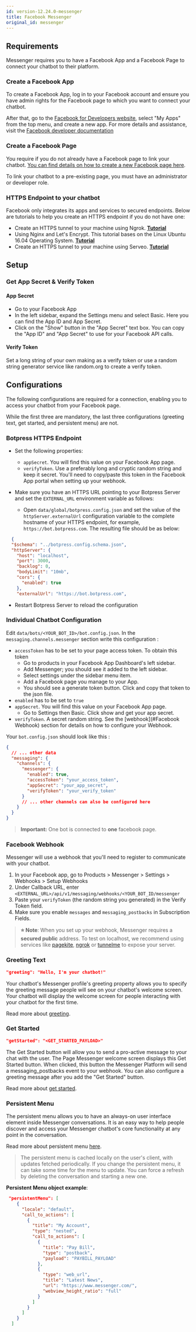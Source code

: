 ```yaml
---
id: version-12.24.0-messenger
title: Facebook Messenger
original_id: messenger
---
```


## Requirements

Messenger requires you to have a Facebook App and a Facebook Page to connect your chatbot to their platform.

### Create a Facebook App

To create a Facebook App, log in to your Facebook account and ensure you have admin rights for the Facebook page to which you want to connect your chatbot.

After that, go to the [Facebook for Developers website](https://developers.facebook.com/), select "My Apps" from the top menu, and create a new app. For more details and assistance, visit the [Facebook developer documentation](https://developers.facebook.com/docs/development)

### Create a Facebook Page

You require if you do not already have a Facebook page to link your chatbot. [You can find details on how to create a new Facebook page here](https://www.facebook.com/pages/creation/).

To link your chatbot to a pre-existing page, you must have an administrator or developer role.

### HTTPS Endpoint to your chatbot

Facebook only integrates its apps and services to secured endpoints. Below are tutorials to help you create an HTTPS endpoint if you do not have one:

- Create an HTTPS tunnel to your machine using Ngrok. [**Tutorial**](https://api.slack.com/tutorials/tunneling-with-ngrok)
- Using Nginx and Let's Encrypt. This tutorial bases on the Linux Ubuntu 16.04 Operating System. [**Tutorial**](https://www.digitalocean.com/community/tutorials/how-to-secure-nginx-with-let-s-encrypt-on-ubuntu-16-04)
- Create an HTTPS tunnel to your machine using Serveo. [**Tutorial**](https://medium.com/automationmaster/how-to-forward-my-local-port-to-public-using-serveo-4979f352a3bf)

## Setup

### Get App Secret & Verify Token

#### App Secret

- Go to your Facebook App
- In the left sidebar, expand the Settings menu and select Basic. Here you can find the App ID and App Secret.
- Click on the "Show" button in the "App Secret" text box. You can copy the "App ID" and "App Secret" to use for your Facebook API calls.

#### Verify Token

Set a long string of your own making as a verify token or use a random string generator service like random.org to create a verify token.

## Configurations

The following configurations are required for a connection, enabling you to access your chatbot from your Facebook page.

While the first three are mandatory, the last three configurations (greeting text, get started, and persistent menu) are not.

### Botpress HTTPS Endpoint

- Set the following properties:

  - `appSecret`. You will find this value on your Facebook App page.
  - `verifyToken`. Use a preferably long and cryptic random string and keep it secret. You'll need to copy/paste this token in the Facebook App portal when setting up your webhook.

- Make sure you have an HTTPS URL pointing to your Botpress Server and set the `EXTERNAL_URL` environment variable as follows:
  - Open `data/global/botpress.config.json` and set the value of the `httpServer.externalUrl` configuration variable to the complete hostname of your HTTPS endpoint, for example, `https://bot.botpress.com`. The resulting file should be as below:

```json
  {
  "$schema": "../botpress.config.schema.json",
  "httpServer": {
    "host": "localhost",
    "port": 3000,
    "backlog": 0,
    "bodyLimit": "10mb",
    "cors": {
      "enabled": true
    },
    "externalUrl": "https://bot.botpress.com",
```

- Restart Botpress Server to reload the configuration

### Individual Chatbot Configuration

Edit `data/bots/<YOUR_BOT_ID>/bot.config.json`. In the `messaging.channels.messenger` section write this configuration :

- `accessToken` has to be set to your page access token. To obtain this token
  - Go to products in your Facebook App Dashboard's left sidebar.
  - Add Messenger; you should see it added to the left sidebar.
  - Select settings under the sidebar menu item.
  - Add a Facebook page you manage to your App.
  - You should see a generate token button. Click and copy that token to the json file.
- `enabled` has to be set to `true`
- `appSecret`. You will find this value on your Facebook App page.
  - Go to Settings then Basic. Click show and get your app secret.
- `verifyToken`. A secret random string. See the [webhook](#Facebook Webhook) section for details on how to configure your Webhook.

Your `bot.config.json` should look like this :

```json
{
  // ... other data
  "messaging": {
    "channels": {
      "messenger": {
        "enabled": true,
        "accessToken": "your_access_token",
        "appSecret": "your_app_secret",
        "verifyToken": "your_verify_token"
      }
      // ... other channels can also be configured here
    }
  }
}
```

> **Important:** One bot is connected to **one** facebook page.

### Facebook Webhook

Messenger will use a webhook that you'll need to register to communicate with your chatbot.

1. In your Facebook app, go to Products > Messenger > Settings > Webhooks > Setup Webhooks
2. Under Callback URL, enter `<EXTERNAL_URL>/api/v1/messaging/webhooks/<YOUR_BOT_ID/messenger`
3. Paste your `verifyToken` (the random string you generated) in the Verify Token field.
4. Make sure you enable `messages` and `messaging_postbacks` in Subscription Fields.

> **⭐ Note**: When you set up your webhook, Messenger requires a **secured public** address. To test on localhost, we recommend using services like [pagekite](https://pagekite.net/), [ngrok](https://ngrok.com) or [tunnelme](https://localtunnel.github.io/www/) to expose your server.

### Greeting Text

```json
"greeting": "Hello, I'm your chatbot!"
```

Your chatbot's Messenger profile's greeting property allows you to specify the greeting message people will see on your chatbot's welcome screen. Your chatbot will display the welcome screen for people interacting with your chatbot for the first time.

Read more about [greeting](https://developers.facebook.com/docs/messenger-platform/reference/messenger-profile-api/greeting).

### Get Started

```json
"getStarted": "<GET_STARTED_PAYLOAD>"
```

The Get Started button will allow you to send a pro-active message to your chat with the user. The Page Messenger welcome screen displays this Get Started button. When clicked, this button the Messenger Platform will send a messaging_postbacks event to your webhook. You can also configure a greeting message after you add the "Get Started" button.

Read more about [get started](https://developers.facebook.com/docs/messenger-platform/reference/messenger-profile-api/get-started-button).

### Persistent Menu

The persistent menu allows you to have an always-on user interface element inside Messenger conversations. It is an easy way to help people discover and access your Messenger chatbot's core functionality at any point in the conversation.

Read more about persistent menu [here](https://developers.facebook.com/docs/messenger-platform/send-messages/persistent-menu).

> The persistent menu is cached locally on the user's client, with updates fetched periodically. If you change the persistent menu, it can take some time for the menu to update. You can force a refresh by deleting the conversation and starting a new one.

**Persistent Menu object example**:

```json
 "persistentMenu": [
    {
      "locale": "default",
      "call_to_actions": [
        {
          "title": "My Account",
          "type": "nested",
          "call_to_actions": [
            {
              "title": "Pay Bill",
              "type": "postback",
              "payload": "PAYBILL_PAYLOAD"
            },
            {
              "type": "web_url",
              "title": "Latest News",
              "url": "https://www.messenger.com/",
              "webview_height_ratio": "full"
            }
          ]
        }
      ]
    }
  ]
```
